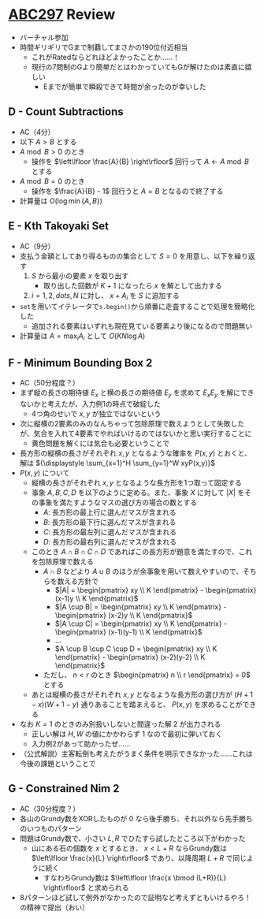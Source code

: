 # [ABC297](https://atcoder.jp/contests/abc297) Review
- バーチャル参加
- 時間ギリギリでGまで制覇してまさかの190位付近相当
  - これがRatedならどれほどよかったことか……！
  - 現行の7問制のGより簡単だとはわかっていてもGが解けたのは素直に嬉しい
    - Eまでが簡単で瞬殺できて時間が余ったのが幸いした

## D - Count Subtractions
- AC（4分）
- 以下 $A>B$ とする
- $A \bmod B > 0$ のとき
  - 操作を $\left\lfloor \frac{A}{B} \right\rfloor$ 回行って $A \gets A \bmod B$ とする
- $A \bmod B = 0$ のとき
  - 操作を $\frac{A}{B} - 1$ 回行うと $A=B$ となるので終了する
- 計算量は $O(\log \min \{ A, B \})$

## E - Kth Takoyaki Set
- AC（9分）
- 支払う金額としてあり得るものの集合として $S = {0}$ を用意し、以下を繰り返す
  1. $S$ から最小の要素 $x$ を取り出す
      - 取り出した回数が $K+1$ になったら $x$ を解として出力する
  1. $i = 1, 2, dots, N$ に対し、 $x+A_i$ を $S$ に追加する
- `set`を用いてイテレータで`s.begin()`から順番に走査することで処理を簡略化した
  - 追加される要素はいずれも現在見ている要素より後になるので問題無い
- 計算量は $A = \max_i A_i$ として $O(KN \log A)$

## F - Minimum Bounding Box 2
- AC（50分程度？）
- まず縦の長さの期待値 $E_x$ と横の長さの期待値 $E_y$ を求めて $E_x E_y$ を解にできないかと考えたが、入力例1の時点で破綻した
  - 4つ角のせいで $x,y$ が独立ではないという
- 次に縦横の2要素のみのなんちゃって包除原理で数えようとして失敗したが、気合を入れて4要素でやればいけるのではないかと思い実行することに
  - 黄色問題を解くには気合も必要ということで
- 長方形の縦横の長さがそれぞれ $x,y$ となるような確率を $P(x,y)$ とおくと、解は ${\displaystyle \sum_{x=1}^H \sum_{y=1}^W xyP(x,y)}$
- $P(x,y)$ について
  - 縦横の長さがそれぞれ $x,y$ となるような長方形を1つ取って固定する
  - 事象 $A,B,C,D$ を以下のように定める。また、事象 $X$ に対して $|X|$ をその事象を満たすようなマスの選び方の場合の数とする
    - $A:$ 長方形の最上行に選んだマスが含まれる
    - $B:$ 長方形の最下行に選んだマスが含まれる
    - $C:$ 長方形の最左列に選んだマスが含まれる
    - $D:$ 長方形の最右列に選んだマスが含まれる
  - このとき $A \cap B \cap C \cap D$ であればこの長方形が題意を満たすので、これを包除原理で数える
    - $A \cap B$ などより $A \cup B$ のほうが余事象を用いて数えやすいので、そちらを数える方針で
      - $|A| = \begin{pmatrix} xy \\ K \end{pmatrix} - \begin{pmatrix} (x-1)y \\ K \end{pmatrix}$
      - $|A \cup B| = \begin{pmatrix} xy \\ K \end{pmatrix} - \begin{pmatrix} (x-2)y \\ K \end{pmatrix}$
      - $|A \cup C| = \begin{pmatrix} xy \\ K \end{pmatrix} - \begin{pmatrix} (x-1)(y-1) \\ K \end{pmatrix}$
      - $\dots$
      - $A \cup B \cup C \cup D = \begin{pmatrix} xy \\ K \end{pmatrix} - \begin{pmatrix} (x-2)(y-2) \\ K \end{pmatrix}$
    - ただし、 $n < r$ のとき $\begin{pmatrix} n \\ r \end{pmatrix} = 0$ とする
  - あとは縦横の長さがそれぞれ $x,y$ となるような長方形の選び方が $(H+1-x)(W+1-y)$ 通りあることを踏まえると、 $P(x,y)$ を求めることができる
- なお $K=1$ のときのみ別扱いしないと間違った解 $2$ が出力される
  - 正しい解は $H,W$ の値にかかわらず $1$ なので最初に弾いておく
  - 入力例2があって助かったぜ……
- （公式解説）主客転倒も考えたがうまく条件を明示できなかった……これは今後の課題ということで

## G - Constrained Nim 2
- AC（30分程度？）
- 各山のGrundy数をXORしたものが $0$ なら後手勝ち、それ以外なら先手勝ちのいつものパターン
- 問題はGrundy数で、小さい $L,R$ でひたすら試したところ以下がわかった
  - 山にある石の個数を $x$ とするとき、 $x < L+R$ ならGrundy数は $\left\lfloor \frac{x}{L} \right\rfloor$ であり、以降周期 $L+R$ で同じように続く
    - すなわちGrundy数は $\left\lfloor \frac{x \bmod (L+R)}{L} \right\rfloor$ と求められる
- 8パターンほど試して例外がなかったので証明など考えずともいけるやろ！の精神で提出（おい）
